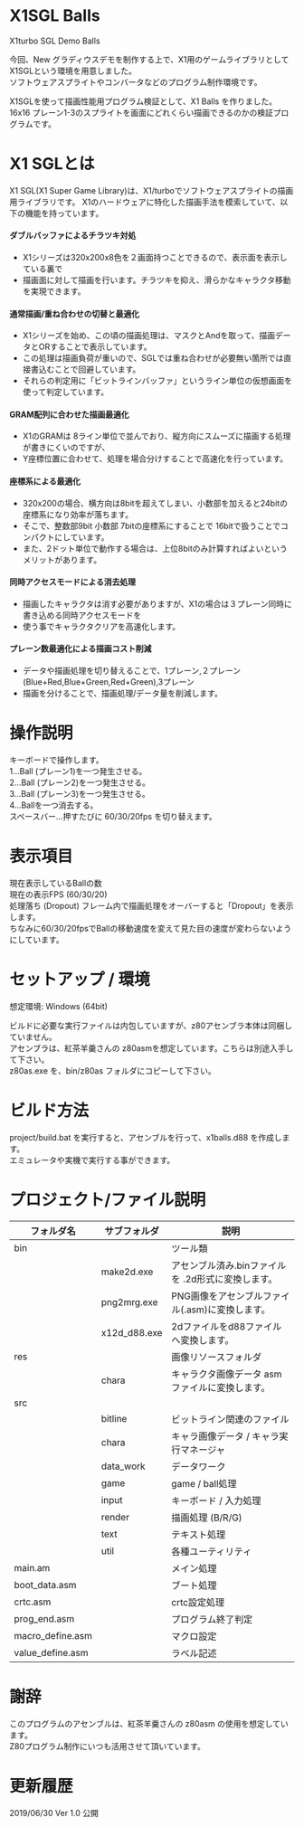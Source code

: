 # X1SGL Balls

X1turbo SGL Demo Balls

今回、New グラディウスデモを制作する上で、X1用のゲームライブラリとしてX1SGLという環境を用意しました。  
ソフトウェアスプライトやコンバータなどのプログラム制作環境です。  
  
X1SGLを使って描画性能用プログラム検証として、X1 Balls を作りました。  
16x16 プレーン1-3のスプライトを画面にどれくらい描画できるのかの検証プログラムです。

# X1 SGLとは
X1 SGL(X1 Super Game Library)は、X1/turboでソフトウェアスプライトの描画用ライブラリです。
X1のハードウェアに特化した描画手法を模索していて、以下の機能を持っています。

#### ダブルバッファによるチラツキ対処
- X1シリーズは320x200x8色を２画面持つことできるので、表示面を表示している裏で
- 描画面に対して描画を行います。チラツキを抑え、滑らかなキャラクタ移動を実現できます。

#### 通常描画/重ね合わせの切替と最適化
- X1シリーズを始め、この頃の描画処理は、マスクとAndを取って、描画データとORすることで表示しています。
- この処理は描画負荷が重いので、SGLでは重ね合わせが必要無い箇所では直接書込むことで回避しています。
- それらの判定用に「ビットラインバッファ」というライン単位の仮想画面を使って判定しています。

#### GRAM配列に合わせた描画最適化
- X1のGRAMは 8ライン単位で並んでおり、縦方向にスムーズに描画する処理が書きにくいのですが、
- Y座標位置に合わせて、処理を場合分けすることで高速化を行っています。

#### 座標系による最適化
- 320x200の場合、横方向は8bitを超えてしまい、小数部を加えると24bitの座標系になり効率が落ちます。
- そこで、整数部9bit 小数部 7bitの座標系にすることで 16bitで扱うことでコンパクトにしています。
- また、2ドット単位で動作する場合は、上位8bitのみ計算すればよいというメリットがあります。

#### 同時アクセスモードによる消去処理
- 描画したキャラクタは消す必要がありますが、X1の場合は３プレーン同時に書き込める同時アクセスモードを
- 使う事でキャラクタクリアを高速化します。
  
#### プレーン数最適化による描画コスト削減
- データや描画処理を切り替えることで、1プレーン,２プレーン(Blue+Red,Blue+Green,Red+Green),3プレーン
- 描画を分けることで、描画処理/データ量を削減します。

# 操作説明
キーボードで操作します。  
1…Ball (プレーン1)を一つ発生させる。  
2…Ball (プレーン2)を一つ発生させる。  
3…Ball (プレーン3)を一つ発生させる。  
4…Ballを一つ消去する。  
スペースバー…押すたびに 60/30/20fps を切り替えます。  
  
# 表示項目
現在表示しているBallの数  
現在の表示FPS (60/30/20)  
処理落ち (Dropout) フレーム内で描画処理をオーバーすると「Dropout」を表示します。  
ちなみに60/30/20fpsでBallの移動速度を変えて見た目の速度が変わらないようにしています。  

# セットアップ / 環境
想定環境: Windows (64bit)  

ビルドに必要な実行ファイルは内包していますが、z80アセンブラ本体は同梱していません。  
アセンブラは、紅茶羊羹さんの z80asmを想定しています。こちらは別途入手して下さい。  
z80as.exe を、bin/z80as フォルダにコピーして下さい。  

# ビルド方法
project/build.bat を実行すると、アセンブルを行って、x1balls.d88 を作成します。  
エミュレータや実機で実行する事ができます。  

# プロジェクト/ファイル説明

| フォルダ名       | サブフォルダ | 説明                                                   |
|------------------|--------------|--------------------------------------------------------|
| bin              |              | ツール類                                               |
|                  | make2d.exe   | アセンブル済み.binファイルを .2d形式に変換します。     |
|                  | png2mrg.exe  | PNG画像をアセンブルファイル(.asm)に変換します。        |
|                  | x12d_d88.exe | 2dファイルをd88ファイルへ変換します。                  |
| res              |              | 画像リソースフォルダ                                   |
|                  | chara        | キャラクタ画像データ asm ファイルに変換します。        |
| src              |              |                                                        |
|                  | bitline      | ビットライン関連のファイル                             |
|                  | chara        | キャラ画像データ / キャラ実行マネージャ                |
|                  | data_work    | データワーク                                           |
|                  | game         | game / ball処理                                        |
|                  | input        | キーボード / 入力処理                                  |
|                  | render       | 描画処理 (B/R/G)                                       |
|                  | text         | テキスト処理                                           |
|                  | util         | 各種ユーティリティ                                     |
| main.am          |              | メイン処理                                             |
| boot_data.asm    |              | ブート処理                                             |
| crtc.asm         |              | crtc設定処理                                           |
| prog_end.asm     |              | プログラム終了判定                                     |
| macro_define.asm |              | マクロ設定                                             |
| value_define.asm |              | ラベル記述                                             |

# 謝辞
このプログラムのアセンブルは、紅茶羊羹さんの z80asm の使用を想定しています。  
Z80プログラム制作にいつも活用させて頂いています。  

# 更新履歴
2019/06/30 Ver 1.0 公開  

